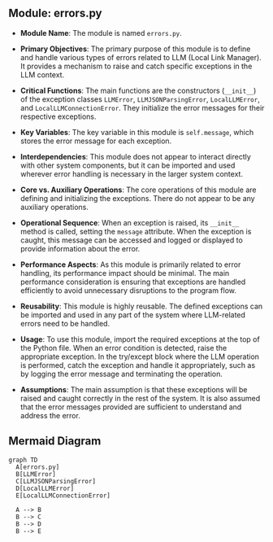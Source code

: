## Module: errors.py
- **Module Name**: The module is named `errors.py`.

- **Primary Objectives**: The primary purpose of this module is to define and handle various types of errors related to LLM (Local Link Manager). It provides a mechanism to raise and catch specific exceptions in the LLM context.

- **Critical Functions**: The main functions are the constructors (`__init__`) of the exception classes `LLMError`, `LLMJSONParsingError`, `LocalLLMError`, and `LocalLLMConnectionError`. They initialize the error messages for their respective exceptions.

- **Key Variables**: The key variable in this module is `self.message`, which stores the error message for each exception.

- **Interdependencies**: This module does not appear to interact directly with other system components, but it can be imported and used wherever error handling is necessary in the larger system context.

- **Core vs. Auxiliary Operations**: The core operations of this module are defining and initializing the exceptions. There do not appear to be any auxiliary operations.

- **Operational Sequence**: When an exception is raised, its `__init__` method is called, setting the `message` attribute. When the exception is caught, this message can be accessed and logged or displayed to provide information about the error.

- **Performance Aspects**: As this module is primarily related to error handling, its performance impact should be minimal. The main performance consideration is ensuring that exceptions are handled efficiently to avoid unnecessary disruptions to the program flow.

- **Reusability**: This module is highly reusable. The defined exceptions can be imported and used in any part of the system where LLM-related errors need to be handled.

- **Usage**: To use this module, import the required exceptions at the top of the Python file. When an error condition is detected, raise the appropriate exception. In the try/except block where the LLM operation is performed, catch the exception and handle it appropriately, such as by logging the error message and terminating the operation.

- **Assumptions**: The main assumption is that these exceptions will be raised and caught correctly in the rest of the system. It is also assumed that the error messages provided are sufficient to understand and address the error.
## Mermaid Diagram
```mermaid
graph TD
  A[errors.py]
  B[LLMError]
  C[LLMJSONParsingError]
  D[LocalLLMError]
  E[LocalLLMConnectionError]
  
  A --> B
  B --> C
  B --> D
  B --> E
```

